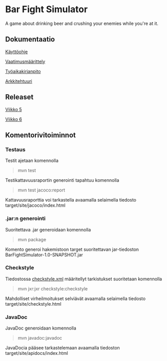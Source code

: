 # Bar Fight Simulator

A game about drinking beer and crushing your enemies while you're at it.


## Dokumentaatio

[Käyttöohje](https://github.com/maqqe/otm-harjoitustyo/blob/master/dokumentaatio/kayttoohje.md)

[Vaatimusmäärittely](https://github.com/maqqe/otm-harjoitustyo/blob/master/dokumentaatio/vaatimusmaarittely.md)

[Työaikakirjanpito](https://github.com/maqqe/otm-harjoitustyo/blob/master/dokumentaatio/tuntikirjanpito.md)

[Arkkitehtuuri](https://github.com/maqqe/otm-harjoitustyo/blob/master/dokumentaatio/arkkitehtuuri.md)

## Releaset

[Viikko 5](https://github.com/maqqe/otm-harjoitustyo/releases/tag/Viikko5)

[Viikko 6](https://github.com/maqqe/otm-harjoitustyo/releases/tag/Viikko6)

## Komentorivitoiminnot

### Testaus

Testit ajetaan komennolla

>  mvn test

Testikattavuusraportin generointi tapahtuu komennolla

> mvn test jacoco:report

Kattavuusraporttia voi tarkastella avaamalla selaimella tiedosto target/site/jacoco/index.html

### .jar:n generointi

Suoritettava .jar generoidaan komennolla

> mvn package

Komento generoi hakemistoon target suoritettavan jar-tiedoston BarFightSimulator-1.0-SNAPSHOT.jar

### Checkstyle

Tiedostossa [checkstyle.xml](https://github.com/maqqe/otm-harjoitustyo/blob/master/BarFightSimulator/checkstyle.xml) määritellyt tarkistukset suoritetaan komennolla

> mvn jxr:jxr checkstyle:checkstyle

Mahdolliset virheilmoitukset selviävät avaamalla selaimella tiedosto target/site/checkstyle.html

### JavaDoc

JavaDoc generoidaan komennolla

> mvn javadoc:javadoc

JavaDocia pääsee tarkastelemaan avaamalla tiedoston target/site/apidocs/index.html
